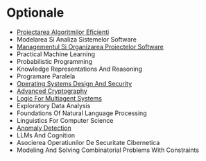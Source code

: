 # Optionale

- [Proiectarea Algoritmilor Eficienti](https://github.com/FMI-Materials/FMI-Master-IS-Materials/tree/main/Year%20I/Semester%20I/Proiectarea%20Algoritmilor%20Eficienti)
- Modelarea Si Analiza Sistemelor Software
- [Managementul Si Organizarea Proiectelor Software](https://github.com/FMI-Materials/FMI-Master-IS-Materials/tree/main/Year%20I/Semester%20I/Managementul%20Si%20Organizarea%20Proiectelor%20Software)
- Practical Machine Learning
- Probabilistic Programming
- Knowledge Representations And Reasoning
- Programare Paralela
- [Operating Systems Design And Security](https://github.com/FMI-Materials/FMI-Master-SAL-Materials/tree/main/Year%20I/Semester%20I/Operating%20Systems%20Design%20And%20Security)
- [Advanced Cryptography](https://github.com/FMI-Materials/FMI-Master-SAL-Materials/tree/main/Year%20I/Semester%20I/Advanced%20Cryptography)
- [Logic For Multiagent Systems](https://github.com/FMI-Materials/FMI-Master-SAL-Materials/tree/main/Year%20I/Semester%20I/Logic%20For%20Multiagent%20Systems)
- Exploratory Data Analysis
- Foundations Of Natural Language Processing
- Linguistics For Computer Science
- [Anomaly Detection](https://numeric.cs.unibuc.ro/ad.html)
- LLMs And Cognition
- Asocierea Operatiunilor De Securitate Cibernetica
- Modeling And Solving Combinatorial Problems With Constraints
